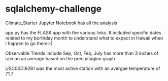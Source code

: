 # sqlalchemy-challenge

Climate_Starter Jupyter Notebook has all the analysis

app.py has the FLASK app with the various links. It included specific dates related to my borthday month to understand what to expect in Hawaii when I happen to go there:-)

Observable Trends include Sep, Oct, Feb, July has more than 3 inches of rain on an average based on the precipitagion graph

USC00519281 was the most active station with an avergae temperature of 71.7



